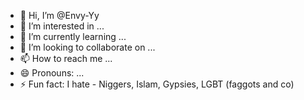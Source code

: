 - 👋 Hi, I’m @Envy-Yy
- 👀 I’m interested in ...
- 🌱 I’m currently learning ...
- 💞️ I’m looking to collaborate on ...
- 📫 How to reach me ...
- 😄 Pronouns: ...
- ⚡ Fun fact: I hate - Niggers, Islam, Gypsies, LGBT (faggots and co)

<!---
Envy-Yy/Envy-Yy is a ✨ special ✨ repository because its `README.md` (this file) appears on your GitHub profile.
You can click the Preview link to take a look at your changes.
--->
